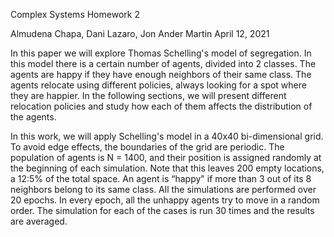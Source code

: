 ﻿Complex Systems Homework 2 

Almudena Chapa, Dani Lazaro, Jon Ander Martin April 12, 2021 

In this paper we will explore Thomas Schelling's model of segregation. In this model there is a certain number of agents, divided into 2 classes. The agents are happy if they have enough neighbors of their same class. The agents relocate using different policies, always looking for a spot where they are happier. In the following sections, we will present different relocation policies and study how each of them affects the distribution of the agents. 

In this work, we will apply Schelling's model in a 40x40 bi-dimensional grid. To avoid edge effects, the boundaries of the grid are periodic. The population of agents is N = 1400, and their position is assigned randomly at the beginning of each simulation. Note that this leaves 200 empty locations, a 12:5% of the total space. An agent is “happy" if more than 3 out of its 8 neighbors belong to its same class. All the simulations are performed over 20 epochs. In every epoch, all the unhappy agents try to move in a random order. The simulation for each of the cases is run 30 times and the results are averaged.
